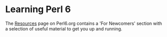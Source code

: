 # Learning Perl 6

The [Resources](https://perl6.org/resources/) page on Perl6.org contains a 'For Newcomers' section with a selection of useful material to get you up and running.
